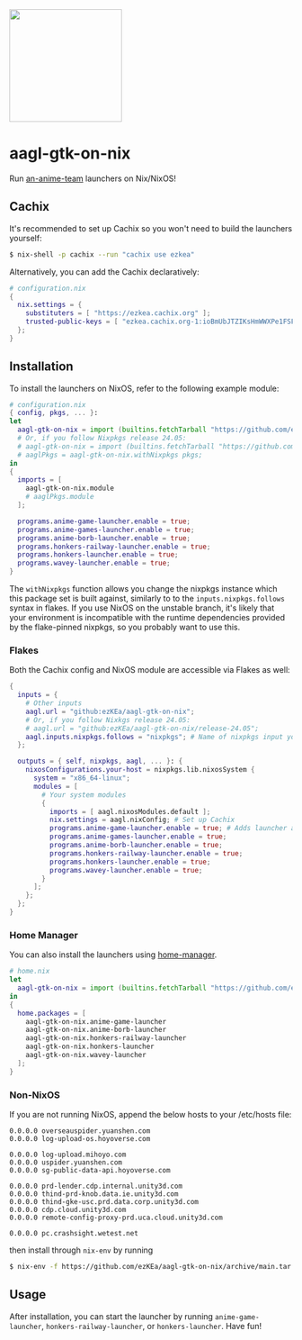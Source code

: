 <img src="https://user-images.githubusercontent.com/60455663/192660134-cd43f93e-beef-4c3f-a646-dc6f97ca34d7.png" width="200" />

# aagl-gtk-on-nix
Run [an-anime-team](https://github.com/an-anime-team/) launchers on Nix/NixOS!

## Cachix
It's recommended to set up Cachix so you won't need to build the launchers yourself:
```sh
$ nix-shell -p cachix --run "cachix use ezkea"
```
Alternatively, you can add the Cachix declaratively:
```nix
# configuration.nix
{
  nix.settings = {
    substituters = [ "https://ezkea.cachix.org" ];
    trusted-public-keys = [ "ezkea.cachix.org-1:ioBmUbJTZIKsHmWWXPe1FSFbeVe+afhfgqgTSNd34eI=" ];
  };
}
```

## Installation
To install the launchers on NixOS, refer to the following example module:
```nix
# configuration.nix
{ config, pkgs, ... }:
let
  aagl-gtk-on-nix = import (builtins.fetchTarball "https://github.com/ezKEa/aagl-gtk-on-nix/archive/main.tar.gz");
  # Or, if you follow Nixpkgs release 24.05:
  # aagl-gtk-on-nix = import (builtins.fetchTarball "https://github.com/ezKEa/aagl-gtk-on-nix/archive/release-24.05.tar.gz");
  # aaglPkgs = aagl-gtk-on-nix.withNixpkgs pkgs;
in
{
  imports = [
    aagl-gtk-on-nix.module
    # aaglPkgs.module
  ];

  programs.anime-game-launcher.enable = true;
  programs.anime-games-launcher.enable = true;
  programs.anime-borb-launcher.enable = true;
  programs.honkers-railway-launcher.enable = true;
  programs.honkers-launcher.enable = true;
  programs.wavey-launcher.enable = true;
}
```

The `withNixpkgs` function allows you change the nixpkgs instance which this package set is built against, similarly to to the `inputs.nixpkgs.follows` syntax in flakes. If you use NixOS on the unstable branch, it's likely that your environment is incompatible with the runtime dependencies provided by the flake-pinned nixpkgs, so you probably want to use this.

### Flakes
Both the Cachix config and NixOS module are accessible via Flakes as well:
```nix
{
  inputs = {
    # Other inputs
    aagl.url = "github:ezKEa/aagl-gtk-on-nix";
    # Or, if you follow Nixkgs release 24.05:
    # aagl.url = "github:ezKEa/aagl-gtk-on-nix/release-24.05";
    aagl.inputs.nixpkgs.follows = "nixpkgs"; # Name of nixpkgs input you want to use
  };

  outputs = { self, nixpkgs, aagl, ... }: {
    nixosConfigurations.your-host = nixpkgs.lib.nixosSystem {
      system = "x86_64-linux";
      modules = [
        # Your system modules
        {
          imports = [ aagl.nixosModules.default ];
          nix.settings = aagl.nixConfig; # Set up Cachix
          programs.anime-game-launcher.enable = true; # Adds launcher and /etc/hosts rules
          programs.anime-games-launcher.enable = true;
          programs.anime-borb-launcher.enable = true;
          programs.honkers-railway-launcher.enable = true;
          programs.honkers-launcher.enable = true;
          programs.wavey-launcher.enable = true;
        }
      ];
    };
  };
}
```

### Home Manager
You can also install the launchers using [home-manager](https://github.com/nix-community/home-manager).
```nix
# home.nix
let
  aagl-gtk-on-nix = import (builtins.fetchTarball "https://github.com/ezKEa/aagl-gtk-on-nix/archive/main.tar.gz");
in
{
  home.packages = [
    aagl-gtk-on-nix.anime-game-launcher
    aagl-gtk-on-nix.anime-borb-launcher
    aagl-gtk-on-nix.honkers-railway-launcher
    aagl-gtk-on-nix.honkers-launcher
    aagl-gtk-on-nix.wavey-launcher
  ];
}
```

### Non-NixOS
If you are not running NixOS, append the below hosts to your /etc/hosts file:
```
0.0.0.0 overseauspider.yuanshen.com
0.0.0.0 log-upload-os.hoyoverse.com

0.0.0.0 log-upload.mihoyo.com
0.0.0.0 uspider.yuanshen.com
0.0.0.0 sg-public-data-api.hoyoverse.com

0.0.0.0 prd-lender.cdp.internal.unity3d.com
0.0.0.0 thind-prd-knob.data.ie.unity3d.com
0.0.0.0 thind-gke-usc.prd.data.corp.unity3d.com
0.0.0.0 cdp.cloud.unity3d.com
0.0.0.0 remote-config-proxy-prd.uca.cloud.unity3d.com

0.0.0.0 pc.crashsight.wetest.net
```
then install through `nix-env` by running
```sh
$ nix-env -f https://github.com/ezKEa/aagl-gtk-on-nix/archive/main.tar.gz -iA anime-game-launcher
```

## Usage
After installation, you can start the launcher by running `anime-game-launcher`, `honkers-railway-launcher`, or `honkers-launcher`. Have fun!
